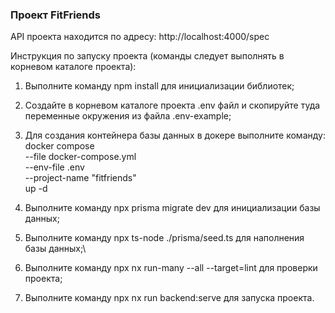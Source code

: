 ### Проект FitFriends

API проекта находится по адресу: http://localhost:4000/spec

Инструкция по запуску проекта (команды следует выполнять в корневом каталоге проекта):

1. Выполните команду npm install для инициализации библиотек;

2. Создайте в корневом каталоге проекта .env файл и скопируйте туда переменные окружения из файла .env-example;

3. Для создания контейнера базы данных в докере выполните команду:
docker compose \
--file docker-compose.yml \
--env-file .env \
--project-name "fitfriends" \
up -d

4. Выполните команду npx prisma migrate dev для инициализации базы данных;

5. Выполните команду npx ts-node ./prisma/seed.ts для наполнения базы данных;\

6. Выполните команду npx nx run-many --all --target=lint для проверки проекта;

7. Выполните команду npx nx run backend:serve для запуска проекта.
